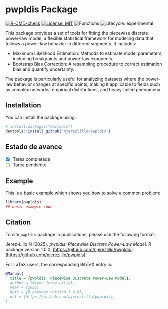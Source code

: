 
# pwpldis Package

<!-- badges: start -->
[![R-CMD-check](https://github.com/njerezlillo/pwpldis/actions/workflows/R-CMD-check.yaml/badge.svg)](https://github.com/njerezlillo/pwpldis/actions/workflows/R-CMD-check.yaml)
[![License: MIT](https://img.shields.io/badge/License-MIT-yellow.svg)](./LICENSE)
![Functions](https://img.shields.io/badge/Functions-13-lightblue)
![Lifecycle: experimental](https://img.shields.io/badge/Lifecycle-Experimental-orange)
<!-- badges: end -->

This package provides a set of tools for fitting the piecewise discrete power-law model, a flexible statistical framework for modeling data that follows a power-law behavior in different segments. It includes:

- Maximum Likelihood Estimation: Methods to estimate model parameters, including breakpoints and power-law exponents.
- Bootstrap Bias Correction: A resampling procedure to correct estimation bias and quantify uncertainty.

The package is particularly useful for analyzing datasets where the power-law behavior changes at specific points, making it applicable to fields such as complex networks, empirical distributions, and heavy-tailed phenomena.

## Installation

You can install the package using:

``` r
# install.packages("devtools")
devtools::install_github("njerezlillo/pwpldis")
```

## Estado de avance

- [x] Tarea completada
- [ ] Tarea pendiente

## Example

This is a basic example which shows you how to solve a common problem:

``` r
library(pwpldis)
## basic example code
```

## Citation

To cite `pwpldis` package in publications, please use the following format:

Jerez-Lillo N (2025). *pwpldis: Piecewise Discrete Power-Law Model*. R package version 1.0.0, [https://github.com/njerezlillo/pwpldis](https://github.com/njerezlillo/pwpldis).

For LaTeX users, the corresponding BibTeX entry is:

```bibtex
@Manual{
  title = {pwpldis: Piecewise Discrete Power-Law Model},
  author = {Nixon Jerez-Lillo},
  year = {2025},
  note = {R package version 1.0.0},
  url = {https://github.com/njerezlillo/pwpldis},
}
```
